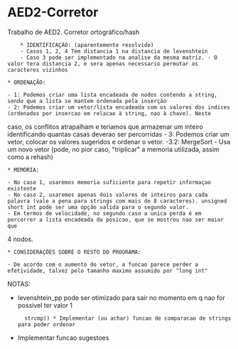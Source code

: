 # AED2-Corretor
Trabalho de AED2. Corretor ortográfico/hash

		* IDENTIFICAÇÃO: (aparentemente resolvido)	
		- Casos 1, 2, 4 Tem distancia 1 na distancia de levenshtein
		- Caso 3 pode ser implementado na analise da mesma matriz. - O valor tera distancia 2, e sera apenas necessario permutar os 			caracteres vizinhos
	
	* ORDENAÇÃO:

	- 1: Podemos criar uma lista encadeada de nodos contendo a string, sendo que a lista se mantem ordenada pela inserção
	- 2: Podemos criar um vetor/lista encadeada com os valores dos indices (ordenados por insercao em relacao à string, nao à chave). Neste
caso, os conflitos atrapalham e teriamos que armazenar um inteiro identificando quantas casas deverao ser percorridas
	- 3: Podemos criar um vetor, colocar os valores sugeridos e ordenar o vetor.
		-3.2: MergeSort - Usa um novo vetor (pode, no pior caso, "triplicar" a memoria utilizada, assim como a rehash)	

	* MEMÓRIA:

	- No caso 1, usaremos memoria suficiente para repetir informaçao existente
	- No caso 2, usaremos apenas dois valores de inteiros para cada palavra (vale a pena para strings com mais de 8 caracteres). unsigned short int pode ser uma opção valida para o segundo valor.
	- Em termos de velocidade, no segundo caso a unica perda é em percorrer a lista encadeada da posicao, que se mostrou nao ser maior que
4 nodos.

	* CONSIDERAÇÕES SOBRE O RESTO DO PROGRAMA:

	- De acordo com o aumento do vetor, a funcao parece perder a efetividade, talvez pelo tamanho maximo assumido por "long int"


NOTAS: 

* levenshtein_pp pode ser otimizado para sair no momento em q nao for possivel ter valor 1

		strcmp() * Implementar (ou achar) funcao de comparacao de strings para poder ordenar

* Implementar funcao sugestoes




